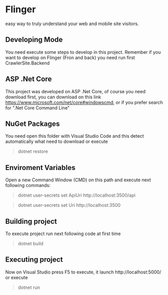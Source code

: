 # Flinger
easy way to truly understand your web and mobile site visitors. 

## Developing Mode

You need execute some steps to develop in this project. Remember if you want to develop on Flinger (Fron and back) you need run first CrawlerSite.Backend

## ASP .Net Core

This project was developed on ASP .Net Core, of course you need download first, you can download on this link https://www.microsoft.com/net/core#windowscmd, or if you prefer search for ".Net Core Command Line"

## NuGet Packages

You need open this folder with Visual Studio Code and this detect automatically what need to download or execute

> dotnet restore

## Enviroment Variables

Open a new Command Window (CMD) on this path and execute next following commands:

> dotnet user-secrets set ApiUri http://localhost:3500/api

> dotnet user-secrets set Uri http://localhost:3500

## Building project

To execute project run next following code at first time

> dotnet build

## Executing project 

Now on Visual Studio press F5 to execute, it launch http://localhost:5000/ or execute

> dotnet run
